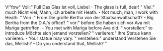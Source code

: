 V:"fow"
Voll:"
Full
Das Glas ist voll, Liebe! - The glass is full, dear!
"
Viel:"
much
Nicht viel, Mann, ich arbeite mit Heath. - Not much, man, I work with Heath.
"
Von :"
From
Die große Bertha von der Staatsanwaltschaft? -  Big Bertha from the D.A.'s office?
"
vor:"
before
Sie haben sich vor Ava mit Mariga getroffen. - You met with Mariga before Ava did.
"
vorstellen:"
to introduce
Möchte sich jemand vorstellen?
"
variieren:"
Ihre Statue kann variieren. - Your statue may vary.
"
verstehen:"
understand
Verstehen Sie das, Mellish? - Do you understand that, Mellish?
"
